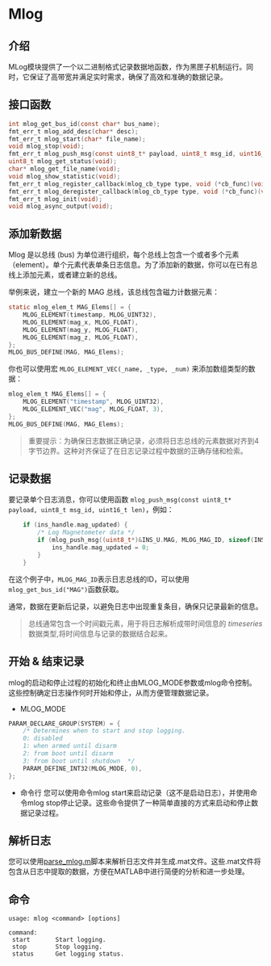 # Mlog

## 介绍

MLog模块提供了一个以二进制格式记录数据地函数，作为黑匣子机制运行。同时，它保证了高带宽并满足实时需求，确保了高效和准确的数据记录。

## 接口函数

```c
int mlog_get_bus_id(const char* bus_name);
fmt_err_t mlog_add_desc(char* desc);
fmt_err_t mlog_start(char* file_name);
void mlog_stop(void);
fmt_err_t mlog_push_msg(const uint8_t* payload, uint8_t msg_id, uint16_t len);
uint8_t mlog_get_status(void);
char* mlog_get_file_name(void);
void mlog_show_statistic(void);
fmt_err_t mlog_register_callback(mlog_cb_type type, void (*cb_func)(void));
fmt_err_t mlog_deregister_callback(mlog_cb_type type, void (*cb_func)(void));
fmt_err_t mlog_init(void);
void mlog_async_output(void);
```

## 添加新数据

Mlog 是以总线 (bus) 为单位进行组织，每个总线上包含一个或者多个元素（element）。单个元素代表单条日志信息。为了添加新的数据，你可以在已有总线上添加元素，或者建立新的总线。

举例来说，建立一个新的 MAG 总线，该总线包含磁力计数据元素：

```c
static mlog_elem_t MAG_Elems[] = {
    MLOG_ELEMENT(timestamp, MLOG_UINT32),
    MLOG_ELEMENT(mag_x, MLOG_FLOAT),
    MLOG_ELEMENT(mag_y, MLOG_FLOAT),
    MLOG_ELEMENT(mag_z, MLOG_FLOAT),
};
MLOG_BUS_DEFINE(MAG, MAG_Elems);
```

你也可以使用宏 `MLOG_ELEMENT_VEC(_name, _type, _num)` 来添加数组类型的数据：

```c
mlog_elem_t MAG_Elems[] = {
    MLOG_ELEMENT("timestamp", MLOG_UINT32),
    MLOG_ELEMENT_VEC("mag", MLOG_FLOAT, 3),
};
MLOG_BUS_DEFINE(MAG, MAG_Elems);
```

> 重要提示：为确保日志数据正确记录，必须将日志总线的元素数据对齐到4字节边界。这种对齐保证了在日志记录过程中数据的正确存储和检索。

## 记录数据

要记录单个日志消息，你可以使用函数 `mlog_push_msg(const uint8_t* payload, uint8_t msg_id, uint16_t len)`，例如：

```c
    if (ins_handle.mag_updated) {
        /* Log Magnetometer data */
        if (mlog_push_msg((uint8_t*)&INS_U.MAG, MLOG_MAG_ID, sizeof(INS_U.MAG)) == FMT_EOK) {
            ins_handle.mag_updated = 0;
        }
    }
```

在这个例子中，`MLOG_MAG_ID`表示日志总线的ID，可以使用`mlog_get_bus_id("MAG")`函数获取。

通常，数据在更新后记录，以避免日志中出现重复条目，确保只记录最新的信息。

> 总线通常包含一个时间戳元素，用于将日志解析成带时间信息的 *timeseries* 数据类型,将时间信息与记录的数据结合起来。

## 开始 & 结束记录

mlog的启动和停止过程的初始化和终止由MLOG_MODE参数或mlog命令控制。这些控制确定日志操作何时开始和停止，从而方便管理数据记录。

- MLOG_MODE
```c
PARAM_DECLARE_GROUP(SYSTEM) = {
    /* Determines when to start and stop logging.
	0: disabled
	1: when armed until disarm
	2: from boot until disarm
	3: from boot until shutdown  */
    PARAM_DEFINE_INT32(MLOG_MODE, 0),
};
```
- 命令行
您可以使用命令mlog start来启动记录（这不是启动日志），并使用命令mlog stop停止记录。这些命令提供了一种简单直接的方式来启动和停止数据记录过程。

## 解析日志

您可以使用[parse_mlog.m](https://github.com/Firmament-Autopilot/FMT-Model/blob/master/utils/log_parser/parse_mlog.m)脚本来解析日志文件并生成.mat文件。这些.mat文件将包含从日志中提取的数据，方便在MATLAB中进行简便的分析和进一步处理。

## 命令

```
usage: mlog <command> [options]

command:
 start       Start logging.
 stop        Stop logging.
 status      Get logging status.
```
